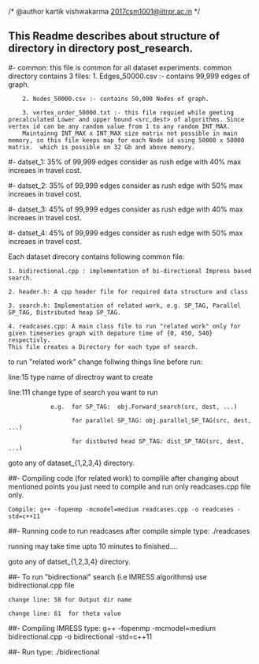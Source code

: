 /* @author kartik vishwakarma
	2017csm1001@iitrpr.ac.in
*/

## This Readme describes about structure of directory in directory post_research.

#- common: this file is common for all dataset experiments.
	common directory contains 3 files: 
		1. Edges_50000.csv :-  contains 99,999 edges of graph.
		
		2. Nodes_50000.csv :- contains 50,000 Nodes of graph.
		
		3. vertex_order_50000.txt :- this file requied while geeting precalculated Lower and upper bound <src,dest> of algorithms. Since vertex id can be any random value from 1 to any random INT_MAX.
		Maintainng INT_MAX x INT_MAX size matrix not possible in main memory, so this file keeps map for each Node id using 50000 x 50000 matrix.  which is possible on 32 Gb and above memory.


#- datset_1: 35% of 99,999 edges consider as rush edge with 40% max increaes in travel cost.

#- datset_2: 35% of 99,999 edges consider as rush edge with 50% max increaes in travel cost.

#- datset_3: 45% of 99,999 edges consider as rush edge with 40% max increaes in travel cost.

#- datset_4: 45% of 99,999 edges consider as rush edge with 50% max increaes in travel cost.



Each dataset direcory contains following common file:

	1. bidirectional.cpp : implementation of bi-directional Impress based search.

	2. header.h: A cpp header file for required data structure and class

	3. search.h: Implementation of related work, e.g. SP_TAG, Parallel SP_TAG, Distributed heap SP_TAG.

	4. readcases.cpp: A main class file to run "related work" only for given timeseries graph with depature time of {0, 450, 540} respectivly.
	This file creates a Directory for each type of search.



to run "related work" change follwing things line before run:

line:15    type name of directroy want to create

line:111   change type of search you want to run

				e.g.  for SP_TAG:  obj.Forward_search(src, dest, ...)
					  
					  for parallel SP_TAG: obj.parallel_SP_TAG(src, dest, ...) 

					  for distbuted head SP_TAG: dist_SP_TAG(src, dest, ...)

goto any of dataset_{1,2,3,4} directory.
 
##- Compiling code (for related work)
	to complile after changing about mentioned points you just need to compile and run only readcases.cpp file only.

	Compile: g++ -fopenmp -mcmodel=medium readcases.cpp -o readcases -std=c++11

##- Running code
	to run readcases after compile simple type:
	./readcases

running may take time upto 10 minutes to finished....


goto any of datset_{1,2,3,4} directory.

##- To run "bidirectional" search (i.e IMRESS algorithms)
	use bidirectional.cpp file

	change line: 58 for Output dir name

	change line: 61  for theta value 

##- Compiling IMRESS
	type: g++ -fopenmp -mcmodel=medium bidirectional.cpp -o bidirectional -std=c++11

##- Run
	type: ./bidirectional


